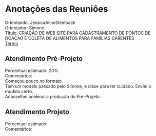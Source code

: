 # Anotações das Reuniões

Orientando: JessicaAlineSteinback  
Orientador: Simone  
Título: CRIAÇÃO DE WEB SITE PARA CADASTRAMENTO DE PONTOS DE DOAÇÃO E COLETA DE ALIMENTOS PARA FAMÍLIAS CARENTES  
[Termo](JessicaAlineSteinback_Termo.pdf "Termo")  

## Atendimento Pré-Projeto

Percentual estimado: 20%  
Comentários:  
Começou pouco no formato.  
Tem um modelo passado pelo Simone, e disse para ter cuidado. Enviei o modelo certo.  
Aconselhei acelerar a produção do Pré-Projeto.  

## Atendimento Projeto

Percentual estimado:  
Comentários:  
